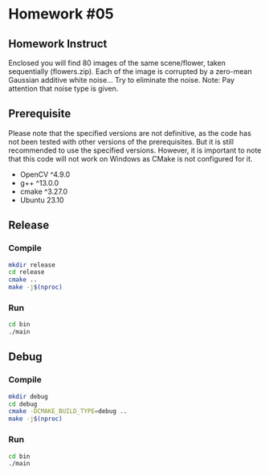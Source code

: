 # Homework #05

## Homework Instruct

Enclosed you will find 80 images of the same scene/flower, taken sequentially (flowers.zip). Each of the image is corrupted by a zero-mean Gaussian additive white noise...
Try to eliminate the noise.
Note: Pay attention that noise type is given.

## Prerequisite

Please note that the specified versions are not definitive, as the code has not been tested with other versions of the prerequisites. But it is still recommended to use the specified versions. However, it is important to note that this code will not work on Windows as CMake is not configured for it.

- OpenCV ^4.9.0
- g++ ^13.0.0
- cmake ^3.27.0
- Ubuntu 23.10

## Release 

### Compile

```bash
mkdir release
cd release
cmake ..
make -j$(nproc)
```

### Run

```bash
cd bin
./main
```

## Debug

### Compile

```bash
mkdir debug
cd debug
cmake -DCMAKE_BUILD_TYPE=debug ..
make -j$(nproc)
```

### Run

```bash
cd bin
./main
```